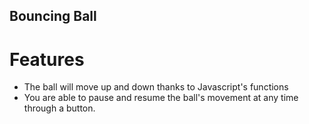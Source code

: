 ## Bouncing Ball

# Features

- The ball will move up and down thanks to Javascript's functions
- You are able to pause and resume the ball's movement at any time through a button.
